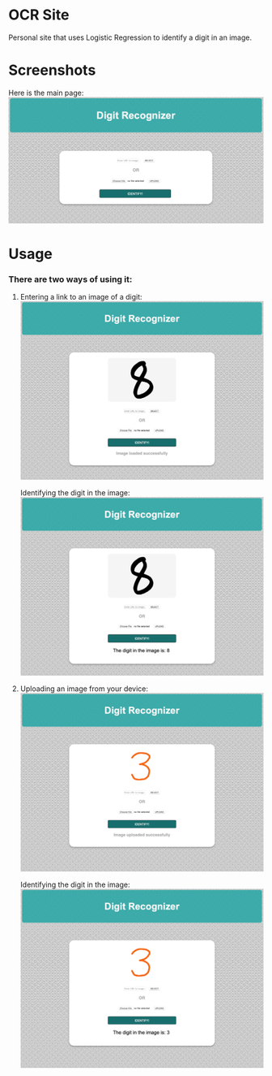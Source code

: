 # OCR Site

Personal site that uses Logistic Regression to identify a digit in an image.

# Screenshots

Here is the main page:
![black-tul1p](/Screenshots/Homepage.png)

# Usage

### There are two ways of using it:

1. 
	Entering a link to an image of a digit:
	![black-tul1p](/Screenshots/url-load.png)

	Identifying the digit in the image:
	![black-tul1p](/Screenshots/url-load-ident.png)

2. 
	Uploading an image from your device:
	![black-tul1p](/Screenshots/up-load.png)

	Identifying the digit in the image:
	![black-tul1p](/Screenshots/up-load-ident.png)

